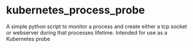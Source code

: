 # kubernetes_process_probe

A simple python script to monitor a process and create either a tcp socket or webserver during that processes lifetime.
Intended for use as a Kubernetes probe
